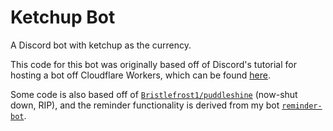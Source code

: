 # Ketchup Bot

A Discord bot with ketchup as the currency.

This code for this bot was originally based off of Discord's tutorial for hosting a bot off Cloudflare Workers, which can be found [here](https://discord.com/developers/docs/tutorials/hosting-on-cloudflare-workers).

Some code is also based off of [`Bristlefrost1/puddleshine`](https://github.com/Bristlefrost1/puddleshine) (now-shut down, RIP), and the reminder functionality is derived from my bot [`reminder-bot`](https://github.com/rustykitty/reminder-bot).
